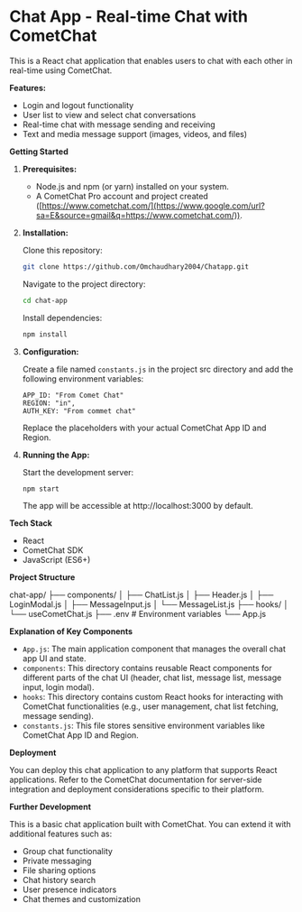 # Chat App - Real-time Chat with CometChat

This is a React chat application that enables users to chat with each other in real-time using CometChat.

**Features:**

* Login and logout functionality
* User list to view and select chat conversations
* Real-time chat with message sending and receiving
* Text and media message support (images, videos, and files)

**Getting Started**

1.  **Prerequisites:**

    * Node.js and npm (or yarn) installed on your system.
    * A CometChat Pro account and project created ([https://www.cometchat.com/](https://www.google.com/url?sa=E&source=gmail&q=https://www.cometchat.com/)).

2.  **Installation:**

    Clone this repository:

    ```bash
    git clone https://github.com/Omchaudhary2004/Chatapp.git
    ```

    Navigate to the project directory:

    ```bash
    cd chat-app
    ```

    Install dependencies:

    ```bash
    npm install
    ```

3.  **Configuration:**

    Create a file named `constants.js` in the project src directory and add the following environment variables:

    ```
    APP_ID: "From Comet Chat"
    REGION: "in", 
    AUTH_KEY: "From commet chat"
    ```

    Replace the placeholders with your actual CometChat App ID and Region.

4.  **Running the App:**

    Start the development server:

    ```bash
    npm start
    ```

    The app will be accessible at http://localhost:3000 by default.

**Tech Stack**

* React
* CometChat SDK
* JavaScript (ES6+)

**Project Structure**

chat-app/
├── components/
│   ├── ChatList.js
│   ├── Header.js
│   ├── LoginModal.js
│   ├── MessageInput.js
│   └── MessageList.js
├── hooks/
│   └── useCometChat.js
├── .env  # Environment variables
└── App.js


**Explanation of Key Components**

* `App.js`: The main application component that manages the overall chat app UI and state.
* `components`: This directory contains reusable React components for different parts of the chat UI (header, chat list, message list, message input, login modal).
* `hooks`: This directory contains custom React hooks for interacting with CometChat functionalities (e.g., user management, chat list fetching, message sending).
* `constants.js`: This file stores sensitive environment variables like CometChat App ID and Region.

**Deployment**

You can deploy this chat application to any platform that supports React applications. Refer to the CometChat documentation for server-side integration and deployment considerations specific to their platform.

**Further Development**

This is a basic chat application built with CometChat. You can extend it with additional features such as:

* Group chat functionality
* Private messaging
* File sharing options
* Chat history search
* User presence indicators
* Chat themes and customization


